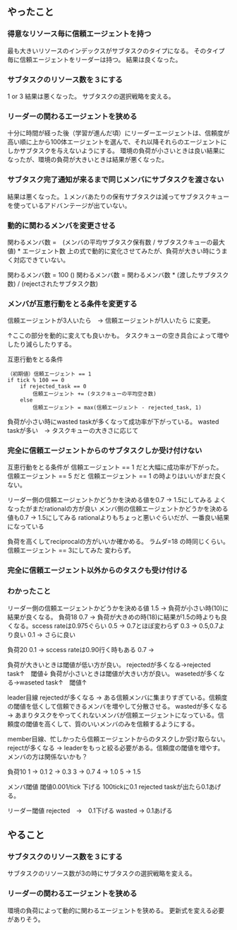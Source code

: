 
## やったこと

### 得意なリソース毎に信頼エージェントを持つ
最も大きいリソースのインデックスがサブタスクのタイプになる。
そのタイプ毎に信頼エージェントをリーダーは持つ。
結果は良くなった。

### サブタスクのリソース数を３にする
1 or 3
結果は悪くなった。
サブタスクの選択戦略を変える。

### リーダーの関わるエージェントを狭める
十分に時間が経った後（学習が進んだ頃）にリーダーエージェントは、信頼度が高い順に上から100体エージェントを選んで、それ以降それらのエージェントにしかサブタスクを与えないようにする。
環境の負荷が小さいときは良い結果になったが、環境の負荷が大きいときは結果が悪くなった。

### サブタスク完了通知が来るまで同じメンバにサブタスクを渡さない
結果は悪くなった。１メンバあたりの保有サブタスクは減ってサブタスクキューを使っているアドバンテージが出ていない。

### 動的に関わるメンバを変更させる
関わるメンバ数 =　(メンバの平均サブタスク保有数 / サブタスクキューの最大値) * エージェント数
上の式で動的に変化させてみたが、負荷が大きい時にうまく対応できていない。

関わるメンバ数 = 100 ()
関わるメンバ数 = 関わるメンバ数 * (渡したサブタスク数) / (rejectされたサブタスク数)

### メンバが互恵行動をとる条件を変更する
信頼エージェントが3人いたら　→ 信頼エージェントが1人いたら
に変更。

↑ここの部分を動的に変えても良いかも。
タスクキューの空き具合によって増やしたり減らしたりする。

互恵行動をとる条件
```
（初期値）信頼エージェント == 1
if tick % 100 == 0
    if rejected_task == 0
        信頼エージェント += (タスクキューの平均空き数)
    else
        信頼エージェント = max(信頼エージェント - rejected_task, 1)
```

負荷が小さい時にwasted taskが多くなって成功率が下がっている。
wasted taskが多い　→ タスクキューの大きさに応じて

### 完全に信頼エージェントからのサブタスクしか受け付けない
互恵行動をとる条件が
信頼エージェント == 1
だと大幅に成功率が下がった。
信頼エージェント == 5
だと
信頼エージェント == 1
の時よりはいいがまだ良くない。

リーダー側の信頼エージェントかどうかを決める値を0.7 -> 1.5にしてみる
よくなったがまだrationalの方が良い
メンバ側の信頼エージェントかどうかを決める値も0.7 -> 1.5にしてみる
rationalよりもちょっと悪いぐらいだが、一番良い結果になっている

負荷を高くしてreciprocalの方がいいか確かめる。
ラムダ=18
の時同じくらい。
信頼エージェント == 3にしてみた
変わらず。

### 完全に信頼エージェント以外からのタスクも受け付ける


### わかったこと
リーダー側の信頼エージェントかどうかを決める値
1.5 -> 負荷が小さい時(10)に結果が良くなる。
負荷18
0.7 -> 負荷が大きめの時(18)に結果が1.5の時よりも良くなる。sccess rateは0.975ぐらい
0.5 -> 0.7とほぼ変わらず
0.3 -> 0.5,0.7より良い
0.1 -> さらに良い

負荷20
0.1 -> sccess rateは0.90行く時もある
0.7 -> 


負荷が大きいときは閾値が低い方が良い。
rejectedが多くなる→rejected task↑　閾値↓
負荷が小さいときは閾値が大きい方が良い。
wasetedが多くなる→waseted task↑　閾値↑

leader目線
rejectedが多くなる -> ある信頼メンバに集まりすぎている。信頼度の閾値を低くして信頼できるメンバを増やして分散させる。
wastedが多くなる -> あまりタスクをやってくれないメンバが信頼エージェントになっている。信頼度の閾値を高くして、質のいいメンバのみを信頼するようにする。

member目線、忙しかったら信頼エージェントからのタスクしか受け取らない。
rejectが多くなる -> leaderをもっと絞る必要がある。信頼度の閾値を増やす。
メンバの方は関係ないかも？

負荷10
1 -> 0.1
2 -> 0.3
3 -> 0.7
4 -> 1.0
5 -> 1.5

メンバ閾値
閾値0.001/tick 下げる 100tickに0.1
rejected taskが出たら0.1あげる。

リーダー閾値
rejected　->　0.1下げる
wasted -> 0.1あげる

## やること
### サブタスクのリソース数を３にする
サブタスクのリソース数が3の時にサブタスクの選択戦略を変える。

### リーダーの関わるエージェントを狭める
環境の負荷によって動的に関わるエージェントを狭める。
更新式を変える必要がありそう。

